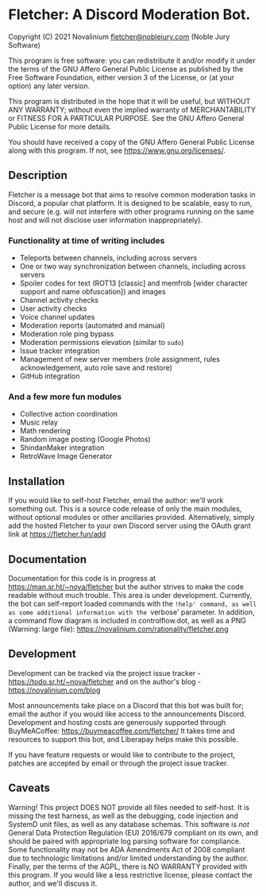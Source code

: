 # Fletcher: A Discord Moderation Bot.
Copyright (C) 2021 Novalinium <fletcher@noblejury.com> (Noble Jury Software)

This program is free software: you can redistribute it and/or modify
it under the terms of the GNU Affero General Public License as published by
the Free Software Foundation, either version 3 of the License, or
(at your option) any later version.

This program is distributed in the hope that it will be useful,
but WITHOUT ANY WARRANTY; without even the implied warranty of
MERCHANTABILITY or FITNESS FOR A PARTICULAR PURPOSE.  See the
GNU Affero General Public License for more details.

You should have received a copy of the GNU Affero General Public License
along with this program.  If not, see <https://www.gnu.org/licenses/>.

## Description
Fletcher is a message bot that aims to resolve common moderation tasks in
Discord, a popular chat platform. It is designed to be scalable, easy to run,
and secure (e.g. will not interfere with other programs running on the same
host and will not disclose user information inappropriately). 

### Functionality at time of writing includes
- Teleports between channels, including across servers
- One or two way synchronization between channels, including across servers
- Spoiler codes for text (ROT13 [classic] and memfrob [wider character support
  and name obfuscation]) and images
- Channel activity checks
- User activity checks
- Voice channel updates
- Moderation reports (automated and manual)
- Moderation role ping bypass
- Moderation permissions elevation (similar to `sudo`)
- Issue tracker integration
- Management of new server members (role assignment, rules acknowledgement,
  auto role save and restore)
- GitHub integration
### And a few more fun modules
- Collective action coordination
- Music relay
- Math rendering
- Random image posting (Google Photos)
- ShindanMaker integration
- RetroWave Image Generator

## Installation
If you would like to self-host Fletcher, email the author: we'll work something
out. This is a source code release of only the main modules, without optional
modules or other ancillaries provided. Alternatively, simply add the hosted
Fletcher to your own Discord server using the OAuth grant link at
https://fletcher.fun/add

## Documentation
Documentation for this code is in progress at https://man.sr.ht/~nova/fletcher
but the author strives to make the code readable without much trouble. This area
is under development. Currently, the bot can self-report loaded commands with
the `!help' command, as well as some additional information with the `verbose'
parameter. In addition, a command flow diagram is included in controlflow.dot,
as well as a PNG (Warning: large file): https://novalinium.com/rationality/fletcher.png

## Development
Development can be tracked via the project issue tracker - https://todo.sr.ht/~nova/fletcher
and on the author's blog - https://novalinium.com/blog

Most announcements take place on a Discord that this bot was built for; email the 
author if you would like access to the announcements Discord. Development and hosting 
costs are generously supported through BuyMeACoffee: https://buymeacoffee.com/fletcher/
It takes time and resources to support this bot, and Liberapay helps make this possible.

If you have feature requests or would like to contribute to the project,
patches are accepted by email or through the project issue tracker.

## Caveats
Warning! This project DOES NOT provide all files needed to self-host. It is
missing the test harness, as well as the debugging, code injection and SystemD
unit files, as well as any database schemas. This software is *not* General
Data Protection Regulation (EU) 2016/679 compliant on its own, and should be
paired with appropriate log parsing software for compliance. Some functionality
may not be ADA Amendments Act of 2008 compliant due to technologic limitations
and/or limited understanding by the author. Finally, per the terms of the AGPL,
there is NO WARRANTY provided with this program. If you would like a less
restrictive license, please contact the author, and we'll discuss it.
